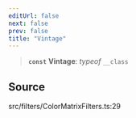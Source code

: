 ```yaml
---
editUrl: false
next: false
prev: false
title: "Vintage"
---
```


> **`const`** **Vintage**: *typeof* `__class`

## Source

src/filters/ColorMatrixFilters.ts:29
